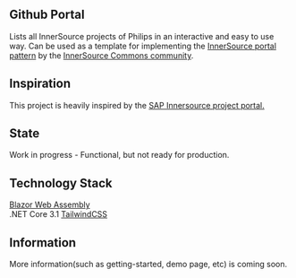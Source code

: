 ## Github Portal
Lists all InnerSource projects of Philips in an interactive and easy to use way. Can be used as a template for implementing the [InnerSource portal pattern](https://github.com/InnerSourceCommons/InnerSourcePatterns/blob/master/patterns/2-structured/innersource-portal.md) by the [InnerSource Commons community](http://innersourcecommons.org/).

## Inspiration
This project is heavily inspired by the [SAP Innersource project portal.](https://github.com/SAP/project-portal-for-innersource)

## State
Work in progress - Functional, but not ready for production.

## Technology Stack
[Blazor Web Assembly](https://dotnet.microsoft.com/apps/aspnet/web-apps/blazor)  
.NET Core 3.1
[TailwindCSS](https://tailwindcss.com/)

## Information
More information(such as getting-started, demo page, etc) is coming soon.
